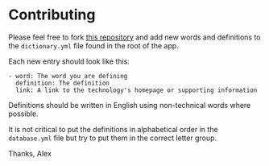 Contributing
============

Please feel free to fork [this repository](https://github.com/alexpchin/ga-dictionary) and add new words and definitions to the `dictionary.yml` file found in the root of the app.

Each new entry should look like this:

```
- word: The word you are defining
  definition: The definition
  link: A link to the technology's homepage or supporting information
```

Definitions should be written in English using non-technical words where possible.

It is not critical to put the definitions in alphabetical order in the `database.yml` file but try to put them in the correct letter group.

Thanks,
Alex
